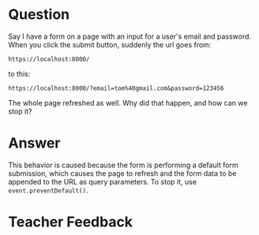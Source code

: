 # Question

Say I have a form on a page with an input for a user's email and password. When you click the submit button, suddenly the url goes from:

```plaintext
https://localhost:8000/
```

to this:

```plaintext
https://localhost:8000/?email=tom%40gmail.com&password=123456
```

The whole page refreshed as well. Why did that happen, and how can we stop it?

# Answer

This behavior is caused because the form is performing a default form submission, which causes the page to refresh and the form data to be appended to the URL as query parameters. To stop it, use `event.preventDefault()`.

# Teacher Feedback
